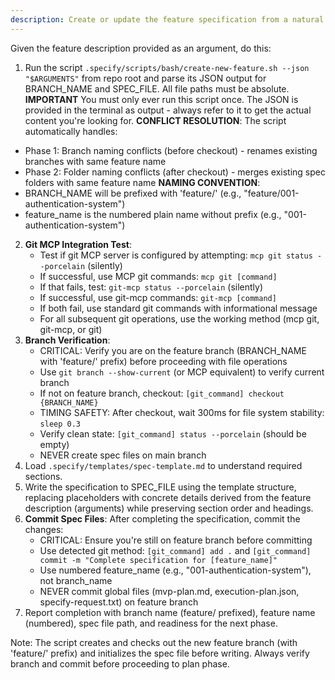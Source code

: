 ```yaml
---
description: Create or update the feature specification from a natural language feature description.
---
```


Given the feature description provided as an argument, do this:

1. Run the script `.specify/scripts/bash/create-new-feature.sh --json "$ARGUMENTS"` from repo root and parse its JSON output for BRANCH_NAME and SPEC_FILE. All file paths must be absolute.
  **IMPORTANT** You must only ever run this script once. The JSON is provided in the terminal as output - always refer to it to get the actual content you're looking for.
  **CONFLICT RESOLUTION**: The script automatically handles:
  - Phase 1: Branch naming conflicts (before checkout) - renames existing branches with same feature name
  - Phase 2: Folder naming conflicts (after checkout) - merges existing spec folders with same feature name
  **NAMING CONVENTION**: 
  - BRANCH_NAME will be prefixed with 'feature/' (e.g., "feature/001-authentication-system")
  - feature_name is the numbered plain name without prefix (e.g., "001-authentication-system")
2. **Git MCP Integration Test**: 
   - Test if git MCP server is configured by attempting: `mcp git status --porcelain` (silently)
   - If successful, use MCP git commands: `mcp git [command]`
   - If that fails, test: `git-mcp status --porcelain` (silently)
   - If successful, use git-mcp commands: `git-mcp [command]`
   - If both fail, use standard git commands with informational message
   - For all subsequent git operations, use the working method (mcp git, git-mcp, or git)
3. **Branch Verification**: 
   - CRITICAL: Verify you are on the feature branch (BRANCH_NAME with 'feature/' prefix) before proceeding with file operations
   - Use `git branch --show-current` (or MCP equivalent) to verify current branch
   - If not on feature branch, checkout: `[git_command] checkout {BRANCH_NAME}`
   - TIMING SAFETY: After checkout, wait 300ms for file system stability: `sleep 0.3`
   - Verify clean state: `[git_command] status --porcelain` (should be empty)
   - NEVER create spec files on main branch
4. Load `.specify/templates/spec-template.md` to understand required sections.
5. Write the specification to SPEC_FILE using the template structure, replacing placeholders with concrete details derived from the feature description (arguments) while preserving section order and headings.
6. **Commit Spec Files**: After completing the specification, commit the changes:
   - CRITICAL: Ensure you're still on feature branch before committing
   - Use detected git method: `[git_command] add .` and `[git_command] commit -m "Complete specification for [feature_name]"`
   - Use numbered feature_name (e.g., "001-authentication-system"), not branch_name
   - NEVER commit global files (mvp-plan.md, execution-plan.json, specify-request.txt) on feature branch
7. Report completion with branch name (feature/ prefixed), feature name (numbered), spec file path, and readiness for the next phase.

Note: The script creates and checks out the new feature branch (with 'feature/' prefix) and initializes the spec file before writing. Always verify branch and commit before proceeding to plan phase.
